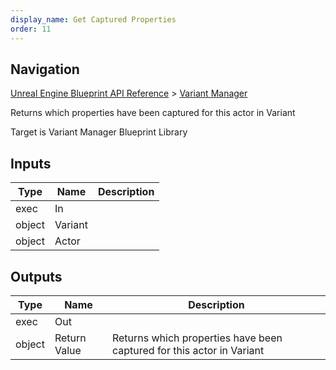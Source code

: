```yaml
---
display_name: Get Captured Properties
order: 11
---
```

## Navigation

[Unreal Engine Blueprint API Reference](https://dev.epicgames.com/documentation/en-us/unreal-engine/BlueprintAPI) > [Variant Manager](https://dev.epicgames.com/documentation/en-us/unreal-engine/BlueprintAPI/VariantManager)

Returns which properties have been captured for this actor in Variant

Target is Variant Manager Blueprint Library

## Inputs

| Type | Name | Description |
| --- | --- | --- |
| exec | In |  |
| object | Variant |  |
| object | Actor |  |

## Outputs

| Type | Name | Description |
| --- | --- | --- |
| exec | Out |  |
| object | Return Value | Returns which properties have been captured for this actor in Variant |
